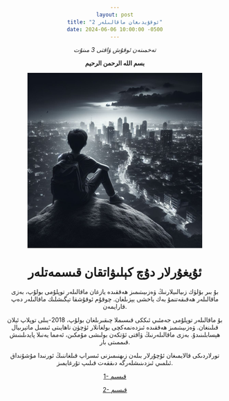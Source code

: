 ```yaml
---
layout: post
title: "ئوقۇيدىغان ماقالىلەر 2"
date: 2024-06-06 10:00:00 -0500
---
```

_تەخمىنەن ئوقۇش ۋاقتى 3 مىنۇت_

**بسم الله الرحمن الرحيم**

<img src="https://raw.githubusercontent.com/UyCoder/paydilar/master/pics/Qismetlerr.jpg" style="display: block; margin-left: auto; margin-right: auto; width: 80%;">

# ئۇيغۇرلار دۇچ كېلىۋاتقان قىسمەتلەر

بۇ بىر بۆلۈك زىيالىيلارنىڭ ۋەزىيىتىمىز ھەققىدە يازغان ماقالىلەر توپلۇمى بولۇپ، بەزى ماقالىلەر ھەقىقەتنمۇ بەك ياخشى يېزىلغان. چوقۇم ئوقۇشقا تېگىشلىك ماقالىلەر دەپ قارايمەن. 

بۇ ماقالىلەر توپلۇمى جەمئىي ئىككى قىسىملا چىقىرىلغان بولۇپ، 2018-يىلى توپلاپ ئېلان قىلىنغان. ۋەزىيىتىمىز ھەققىدە ئىزدەنمەكچى بولغانلار ئۈچۈن ناھايىتى ئىسىل ماتېرىيال ھېسابلىنىدۇ. بەزى ماقالىلەرنىڭ ۋاقتى ئۆتكەن بولىشى مۇمكىن، ئەمما يەنىلا پايدىلىنىش قىممىتى بار.

تورلاردىكى قالايمىغان ئۇچۇرلار بىلەن زىھنىمىزنى ئىسراپ قىلغاننىڭ ئورنىدا مۇشۇنداق ئىلمىي ئىزدىنىشلەرگە دىققەت قىلىپ تۇرغايمىز.


<a href="https://raw.githubusercontent.com/UyCoder/paydilar/master/pdfs/uyghur-duch-kilwatqan-mesiller-1.pdf"> 1- قىسىم  </a>

<a href="https://raw.githubusercontent.com/UyCoder/paydilar/master/pdfs/uyghur-duch-kilwatqan-mesiller-2.pdf"> 2- قىسىم  </a>




<style type="text/css" media="screen">
body {
text-align:center !important;
}
.container {
text-align: justify;
text-indent: 30px;
}
</style>